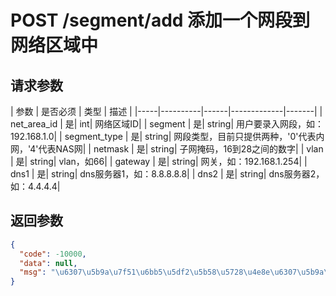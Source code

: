 # POST /segment/add 添加一个网段到网络区域中


## 请求参数
| 参数 | 是否必须 | 类型 | 描述 | 
|-----|----------|------|-------------|-------|
| net_area_id   | 是| int| 网络区域ID|
| segment   | 是| string| 用户要录入网段，如：192.168.1.0|
| segment_type   | 是| string| 网段类型，目前只提供两种，'0'代表内网，'4'代表NAS网|
| netmask   | 是| string| 子网掩码，16到28之间的数字|
| vlan   | 是| string| vlan，如66|
| gateway   | 是| string| 网关，如：192.168.1.254|
| dns1   | 是| string| dns服务器1，如：8.8.8.8.8|
| dns2   | 是| string| dns服务器2，如：4.4.4.4|


## 返回参数
```json
{
  "code": -10000, 
  "data": null, 
  "msg": "\u6307\u5b9a\u7f51\u6bb5\u5df2\u5b58\u5728\u4e8e\u6307\u5b9a\u7f51\u7edc\u533a\u57df\u4e0b\uff0c\u8bf7\u91cd\u65b0\u786e\u8ba4"
}

```
